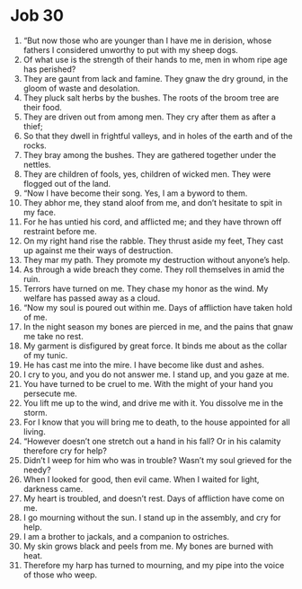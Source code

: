 ﻿
# Job 30
1. “But now those who are younger than I have me in derision, whose fathers I considered unworthy to put with my sheep dogs. 
2. Of what use is the strength of their hands to me, men in whom ripe age has perished? 
3. They are gaunt from lack and famine. They gnaw the dry ground, in the gloom of waste and desolation. 
4. They pluck salt herbs by the bushes. The roots of the broom tree are their food. 
5. They are driven out from among men. They cry after them as after a thief; 
6. So that they dwell in frightful valleys, and in holes of the earth and of the rocks. 
7. They bray among the bushes. They are gathered together under the nettles. 
8. They are children of fools, yes, children of wicked men. They were flogged out of the land. 
9. “Now I have become their song. Yes, I am a byword to them. 
10. They abhor me, they stand aloof from me, and don’t hesitate to spit in my face. 
11. For he has untied his cord, and afflicted me; and they have thrown off restraint before me. 
12. On my right hand rise the rabble. They thrust aside my feet, They cast up against me their ways of destruction. 
13. They mar my path. They promote my destruction without anyone’s help. 
14. As through a wide breach they come. They roll themselves in amid the ruin. 
15. Terrors have turned on me. They chase my honor as the wind. My welfare has passed away as a cloud. 
16. “Now my soul is poured out within me. Days of affliction have taken hold of me. 
17. In the night season my bones are pierced in me, and the pains that gnaw me take no rest. 
18. My garment is disfigured by great force. It binds me about as the collar of my tunic. 
19. He has cast me into the mire. I have become like dust and ashes. 
20. I cry to you, and you do not answer me. I stand up, and you gaze at me. 
21. You have turned to be cruel to me. With the might of your hand you persecute me. 
22. You lift me up to the wind, and drive me with it. You dissolve me in the storm. 
23. For I know that you will bring me to death, to the house appointed for all living. 
24. “However doesn’t one stretch out a hand in his fall? Or in his calamity therefore cry for help? 
25. Didn’t I weep for him who was in trouble? Wasn’t my soul grieved for the needy? 
26. When I looked for good, then evil came. When I waited for light, darkness came. 
27. My heart is troubled, and doesn’t rest. Days of affliction have come on me. 
28. I go mourning without the sun. I stand up in the assembly, and cry for help. 
29. I am a brother to jackals, and a companion to ostriches. 
30. My skin grows black and peels from me. My bones are burned with heat. 
31. Therefore my harp has turned to mourning, and my pipe into the voice of those who weep. 
